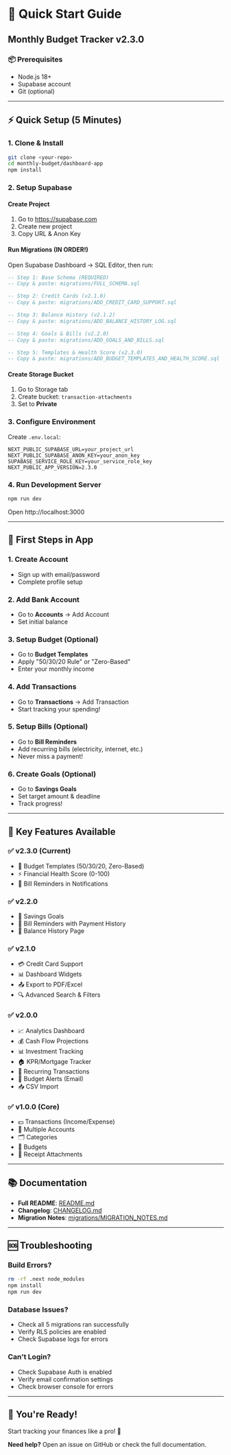 # 🚀 Quick Start Guide

## Monthly Budget Tracker v2.3.0

### 📦 Prerequisites
- Node.js 18+
- Supabase account
- Git (optional)

---

## ⚡ Quick Setup (5 Minutes)

### 1. Clone & Install
```bash
git clone <your-repo>
cd monthly-budget/dashboard-app
npm install
```

### 2. Setup Supabase

#### Create Project
1. Go to https://supabase.com
2. Create new project
3. Copy URL & Anon Key

#### Run Migrations (IN ORDER!)
Open Supabase Dashboard → SQL Editor, then run:

```sql
-- Step 1: Base Schema (REQUIRED)
-- Copy & paste: migrations/FULL_SCHEMA.sql

-- Step 2: Credit Cards (v2.1.0)
-- Copy & paste: migrations/ADD_CREDIT_CARD_SUPPORT.sql

-- Step 3: Balance History (v2.1.2)
-- Copy & paste: migrations/ADD_BALANCE_HISTORY_LOG.sql

-- Step 4: Goals & Bills (v2.2.0)
-- Copy & paste: migrations/ADD_GOALS_AND_BILLS.sql

-- Step 5: Templates & Health Score (v2.3.0)
-- Copy & paste: migrations/ADD_BUDGET_TEMPLATES_AND_HEALTH_SCORE.sql
```

#### Create Storage Bucket
1. Go to Storage tab
2. Create bucket: `transaction-attachments`
3. Set to **Private**

### 3. Configure Environment

Create `.env.local`:
```env
NEXT_PUBLIC_SUPABASE_URL=your_project_url
NEXT_PUBLIC_SUPABASE_ANON_KEY=your_anon_key
SUPABASE_SERVICE_ROLE_KEY=your_service_role_key
NEXT_PUBLIC_APP_VERSION=2.3.0
```

### 4. Run Development Server
```bash
npm run dev
```

Open http://localhost:3000

---

## 🎯 First Steps in App

### 1. Create Account
- Sign up with email/password
- Complete profile setup

### 2. Add Bank Account
- Go to **Accounts** → Add Account
- Set initial balance

### 3. Setup Budget (Optional)
- Go to **Budget Templates**
- Apply "50/30/20 Rule" or "Zero-Based"
- Enter your monthly income

### 4. Add Transactions
- Go to **Transactions** → Add Transaction
- Start tracking your spending!

### 5. Setup Bills (Optional)
- Go to **Bill Reminders**
- Add recurring bills (electricity, internet, etc.)
- Never miss a payment!

### 6. Create Goals (Optional)
- Go to **Savings Goals**
- Set target amount & deadline
- Track progress!

---

## 🎨 Key Features Available

### ✅ v2.3.0 (Current)
- 📝 Budget Templates (50/30/20, Zero-Based)
- ⚡ Financial Health Score (0-100)
- 🔔 Bill Reminders in Notifications

### ✅ v2.2.0
- 🎯 Savings Goals
- 📅 Bill Reminders with Payment History
- 📜 Balance History Page

### ✅ v2.1.0
- 💳 Credit Card Support
- 📊 Dashboard Widgets
- 📤 Export to PDF/Excel
- 🔍 Advanced Search & Filters

### ✅ v2.0.0
- 📈 Analytics Dashboard
- 💰 Cash Flow Projections
- 📊 Investment Tracking
- 🏠 KPR/Mortgage Tracker
- 🔄 Recurring Transactions
- 🚨 Budget Alerts (Email)
- 📥 CSV Import

### ✅ v1.0.0 (Core)
- 💵 Transactions (Income/Expense)
- 🏦 Multiple Accounts
- 🗂️ Categories
- 💼 Budgets
- 📎 Receipt Attachments

---

## 📚 Documentation

- **Full README**: [README.md](README.md)
- **Changelog**: [CHANGELOG.md](CHANGELOG.md)
- **Migration Notes**: [migrations/MIGRATION_NOTES.md](migrations/MIGRATION_NOTES.md)

---

## 🆘 Troubleshooting

### Build Errors?
```bash
rm -rf .next node_modules
npm install
npm run dev
```

### Database Issues?
- Check all 5 migrations ran successfully
- Verify RLS policies are enabled
- Check Supabase logs for errors

### Can't Login?
- Check Supabase Auth is enabled
- Verify email confirmation settings
- Check browser console for errors

---

## 🎉 You're Ready!

Start tracking your finances like a pro! 🚀

**Need help?** Open an issue on GitHub or check the full documentation.
